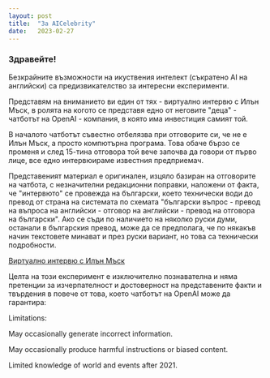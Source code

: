 ```yaml
---
layout: post
title:  "За AICelebrity"
date:   2023-02-27
---
```

### Здравейте!

<p class="intro"><span class="dropcap">Б</span>езкрайните възможности на икуствения интелект (съкратено AI на английски) са предизвикателство за интересни експерименти.</p>
<p class="intro">Представям на вниманието ви един от тях - виртуално интервю с Илън Мъск, в ролята на когото се представя едно от неговите "деца" - чатботът на OpenAI - компания, в която има инвестиция самият той.</p>
<p class="intro">В началото чатботът съвестно отбелязва при отговорите си, че не е Илън Мъск, а просто компютърна програма. Това обаче бързо се променя и след 15-тина отговора той вече започва да говори от първо лице, все едно интервюираме известния предприемач.</p>
<p class="intro">Представеният материал е оригинален, изцяло базиран на отговорите на чатбота, с незначителни редакционни поправки, наложени от факта, че "интервюто" се провежда на български, което технически води до превод от страна на системата по схемата "български въпрос - превод на въпроса на английски - отговор на английски - превод на отговора на български". Ако се съди по наличието на няколко руски думи, останали в българския превод, може да се предполага, че по някакъв начин текстовете минават и през руски вариант, но това са технически подробности.</p>

[Виртуално интервю с Илън Мъск](/blog/elon-musk)

<p class="intro">Целта на този експеримент е изключително познавателна и няма претенции за изчерпателност и достоверност на представените факти и твърдения в повече от това, което чатботът на OpenAI може да гарантира:</p>

Limitations:

May occasionally generate incorrect information.

May occasionally produce harmful instructions or biased content.

Limited knowledge of world and events after 2021.
